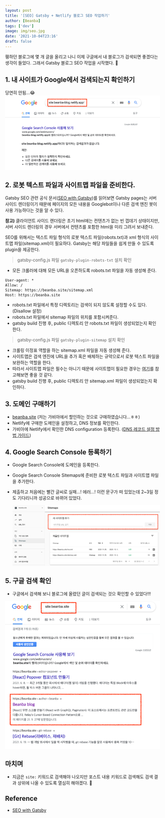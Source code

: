 ```yaml
---
layout: post
title: '[SEO] Gatsby + Netlify 블로그 SEO 작업하기'
author: [Beanba]
tags: ['dev']
image: img/seo.jpg
date: '2021-10-04T23:16'
draft: false
---
```


휑하던 블로그에 몇 개 글을 올리고 나니 이제 구글에서 내 블로그가 검색되면 좋겠다는 생각이 들었다.
그래서 Gatsby 블로그 SEO 작업을 시작했다. 🚀

## 1. 내 사이트가 Google에서 검색되는지 확인하기

당연히 안됨...😂
![Before SEO](./img/before-seo.png)

## 2. 로봇 텍스트 파일과 사이트맵 파일을 준비한다.

Gatsby SEO 관련 공식 문서([SEO with Gatsby](https://www.gatsbyjs.com/docs/how-to/adding-common-features/seo/))를 읽어보면 Gatsby pages는 서버 사이드 렌더링이기 때문에 페이지의 모든 내용을 Googlebot이나 다른 검색 엔진 봇이 사용 가능하다는 것을 알 수 있다.

**참고)** 클라이언트 사이드 렌더링은 초기 html에는 컨텐츠가 없는 빈 껍데기 상태이지만, 서버 사이드 렌더링의 경우 서버에서 컨텐츠를 포함한 html을 미리 그려서 보내준다.

SEO를 위해서는 텍스트 파일 형식의 로봇 텍스트 파일(robots.txt)과 xml 형식의 사이트맵 파일(sitemap.xml)이 필요하다. Gatsby는 해당 파일들을 쉽게 만들 수 있도록 plugin을 제공한다.

> gatsby-config.js 파일 `gatsby-plugin-robots-txt` 설치 확인

- 모든 크롤러에 대해 모든 URL을 오픈하도록 robots.txt 파일을 자동 생성해 준다.

```
User-agent: *
Allow: /
Sitemap: https://beanba.site/sitemap.xml
Host: https://beanba.site
```

- robots.txt 파일에서 특정 디렉토리는 검색이 되지 않도록 설정할 수도 있다. (Disallow 설정)
- robots.txt 파일에서 sitemap 파일의 위치를 포함시켜준다.
- gatsby build 진행 후, public 디렉토리 안 robots.txt 파일이 생성되었는지 확인한다.

> gatsby-config.js 파일 `gatsby-plugin-sitemap` 설치 확인

- 크롤링 이정표 역할을 하는 sitemap.xml 파일을 자동 생성해 준다.
- 사이트맵은 검색 엔진에 URL을 추가 혹은 배체하는 규약으로서 로봇 텍스트 파일을 보완하는 역할을 한다.
- 따라서 사이트맵 파일은 필수는 아니기 때문에 사이트맵이 필요한 경우는 [여기](https://developers.google.com/search/docs/advanced/sitemaps/overview?hl=ko)를 참고해보면 좋을 것 같다.
- gatsby build 진행 후, public 디렉토리 안 sitemap.xml 파일이 생성되었는지 확인하다.

## 3. 도메인 구매하기

- [beanba.site](http://beanba.site) (저는 가비아에서 할인하는 것으로 구매하였습니다...ㅎㅎ)
- Netlify에 구매한 도메인을 설정하고, DNS 정보를 확인한다.
- 가비아에 Netlify에서 확인한 DNS configuration 등록한다. ([DNS 레코드 설정 방법 가이드](https://customer.gabia.com/manual/dns/3041/3040))

## 4. Google Search Console 등록하기

- Google Search Console에 도메인을 등록한다.
- Google Search Console Sitemaps에 준비한 로봇 텍스트 파일과 사이트맵 파일을 추가한다.
- 제출하고 처음에는 빨간 글씨로 실패...! 에러...! 이런 문구가 떠 있었는데 2~3일 정도 기다리니까 성공으로 바뀌어 있었다.

  ![Google Search Console](./img/google-search-console.png)

## 5. 구글 검색 확인

- 구글에서 검색해 보니 블로그에 올렸던 글이 검색되는 것으 확인할 수 있었다!!!

![After SEO](./img/after-seo.png)

## 마치며

- 지금은 `site:` 키워드로 검색해야 나오지만 포스트 내용 키워드로 검색해도 검색 결과 상위에 나올 수 있도록 열심히 해야겠다. 💪

## Reference

- [SEO with Gatsby](https://www.gatsbyjs.com/docs/how-to/adding-common-features/seo/)
